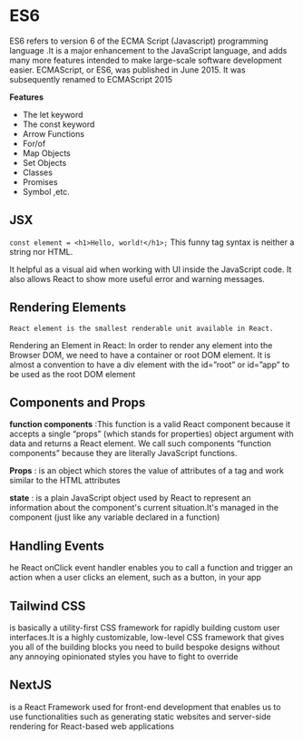 # ES6

ES6 refers to version 6 of the ECMA Script (Javascript) programming language .It is a major enhancement to the JavaScript language, and adds many more features intended to make large-scale software development easier. ECMAScript, or ES6, was published in June 2015. It was subsequently renamed to ECMAScript 2015

**Features** 
- The let keyword
- The const keyword
- Arrow Functions
- For/of
- Map Objects
- Set Objects
- Classes
- Promises
- Symbol ,etc.

## JSX
`const element = <h1>Hello, world!</h1>;`
This funny tag syntax is neither a string nor HTML.


It helpful as a visual aid when working with UI inside the JavaScript code. It also allows React to show more useful error and warning messages.

## Rendering Elements
`React element is the smallest renderable unit available in React. `

 Rendering an Element in React: In order to render any element into the Browser DOM, we need to have a container or root DOM element. It is almost a convention to have a div element with the id=”root” or id=”app” to be used as the root DOM element

 ## Components and Props

 **function components** :This function is a valid React component because it accepts a single “props” (which stands for properties) object argument with data and returns a React element. We call such components “function components” because they are literally JavaScript functions.

 **Props** :  is an object which stores the value of attributes of a tag and work similar to the HTML attributes

 **state** : is a plain JavaScript object used by React to represent an information about the component's current situation.It's managed in the component (just like any variable declared in a function)

## Handling Events
he React onClick event handler enables you to call a function and trigger an action when a user clicks an element, such as a button, in your app

## Tailwind CSS
 is basically a utility-first CSS framework for rapidly building custom user interfaces.It is a highly customizable, low-level CSS framework that gives you all of the building blocks you need to build bespoke designs without any annoying opinionated styles you have to fight to override

## NextJS 
is a React Framework used for front-end development that enables us to use functionalities such as generating static websites and server-side rendering for React-based web applications